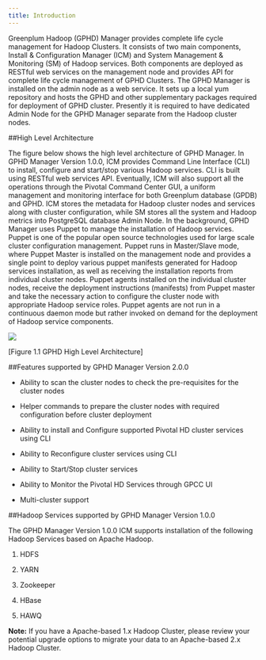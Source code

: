 ```yaml
---
title: Introduction
---
```


Greenplum Hadoop (GPHD) Manager provides complete life cycle management for
Hadoop Clusters. It consists of two main components, Install & Configuration
Manager (ICM) and System Management & Monitoring (SM) of Hadoop services.
Both components are deployed as RESTful web services on the management node and
provides API for complete life cycle management of GPHD Clusters.
The GPHD Manager is installed on the admin node as a web service. It sets up a local
yum repository and hosts the GPHD and other supplementary packages required for
deployment of GPHD cluster. Presently it is required to have dedicated Admin Node
for the GPHD Manager separate from the Hadoop cluster nodes.

##High Level Architecture

The figure below shows the high level architecture of GPHD Manager. In GPHD
Manager Version 1.0.0, ICM provides Command Line Interface (CLI) to install,
configure and start/stop various Hadoop services. CLI is built using RESTful web
services API. Eventually, ICM will also support all the operations through the Pivotal
Command Center GUI, a uniform management and monitoring interface for both
Greenplum database (GPDB) and GPHD. ICM stores the metadata for Hadoop cluster
nodes and services along with cluster configuration, while SM stores all the system
and Hadoop metrics into PostgreSQL database Admin Node. In the background,
GPHD Manager uses Puppet to manage the installation of Hadoop services. Puppet is
one of the popular open source technologies used for large scale cluster configuration
management. Puppet runs in Master/Slave mode, where Puppet Master is installed on
the management node and provides a single point to deploy various puppet manifests
generated for Hadoop services installation, as well as receiving the installation reports
from individual cluster nodes. Puppet agents installed on the individual cluster nodes,
receive the deployment instructions (manifests) from Puppet master and take the
necessary action to configure the cluster node with appropriate Hadoop service roles.
Puppet agents are not run in a continuous daemon mode but rather invoked on demand
for the deployment of Hadoop service components.

![](/images/pivotal-hd/architecture.png)

[Figure 1.1 GPHD High Level Architecture]

##Features supported by GPHD Manager Version 2.0.0

* Ability to scan the cluster nodes to check the pre-requisites for the cluster nodes

* Helper commands to prepare the cluster nodes with required configuration before
   cluster deployment

* Ability to install and Configure supported Pivotal HD cluster services using CLI

* Ability to Reconfigure cluster services using CLI

* Ability to Start/Stop cluster services

* Ability to Monitor the Pivotal HD Services through GPCC UI

* Multi-cluster support

##Hadoop Services supported by GPHD Manager Version 1.0.0


The GPHD Manager Version 1.0.0 ICM supports installation of the following Hadoop
Services based on Apache Hadoop.

1.	HDFS	

2. 	YARN

3. 	Zookeeper

4. 	HBase

5. 	HAWQ

**Note:** If you have a Apache-based 1.x Hadoop Cluster, please review your potential upgrade
options to migrate your data to an Apache-based 2.x Hadoop Cluster.

